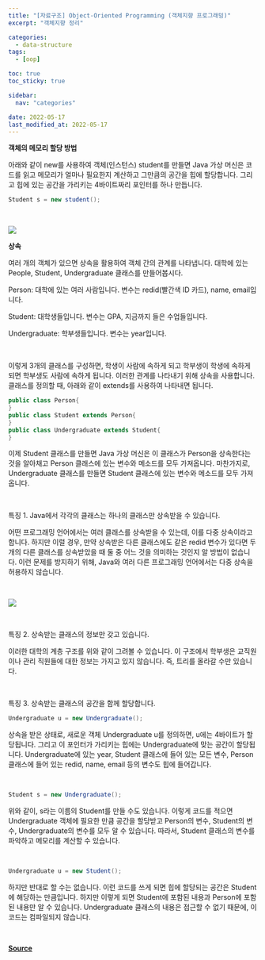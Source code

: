 ```yaml
---
title: "[자료구조] Object-Oriented Programming (객체지향 프로그래밍)"
excerpt: "객체지향 정리"

categories:
  - data-structure
tags:
  - [oop]

toc: true
toc_sticky: true

sidebar:
  nav: "categories"

date: 2022-05-17
last_modified_at: 2022-05-17
---
```


**객체의 메모리 할당 방법**


아래와 같이 new를 사용하여 객체(인스턴스) student를 만들면 Java 가상 머신은 코드를 읽고 메모리가 얼마나 필요한지 계산하고 그만큼의 공간을 힙에 할당합니다. 그리고 힙에 있는 공간을 가리키는 4바이트짜리 포인터를 하나 만듭니다.

```java
Student s = new student();
```

<br>

![](https://cphinf.pstatic.net/mooc/20210428_50/1619586130057fyrgo_PNG/mceclip0.png)


**상속**


여러 개의 객체가 있으면 상속을 활용하여 객체 간의 관계를 나타냅니다. 대학에 있는 People, Student, Undergraduate 클래스를 만들어봅시다.


Person: 대학에 있는 여러 사람입니다. 변수는 redid(빨간색 ID 카드), name, email입니다.

Student: 대학생들입니다. 변수는 GPA, 지금까지 들은 수업들입니다.

Undergraduate: 학부생들입니다. 변수는 year입니다.

 <br>

이렇게 3개의 클래스를 구성하면, 학생이 사람에 속하게 되고 학부생이 학생에 속하게 되면 학부생도 사람에 속하게 됩니다. 이러한 관계를 나타내기 위해 상속을 사용합니다. 클래스를 정의할 때, 아래와 같이 extends를 사용하여 나타내면 됩니다.

```java
public class Person{
}
public class Student extends Person{
}
public class Undergraduate extends Student{
}
```

이제 Student 클래스를 만들면 Java 가상 머신은 이 클래스가 Person을 상속한다는 것을 알아채고 Person 클래스에 있는 변수와 메소드를 모두 가져옵니다. 마찬가지로, Undergraduate 클래스를 만들면 Student 클래스에 있는 변수와 메소드를 모두 가져옵니다.

 <br>

특징 1. Java에서 각각의 클래스는 하나의 클래스만 상속받을 수 있습니다.

어떤 프로그래밍 언어에서는 여러 클래스를 상속받을 수 있는데, 이를 다중 상속이라고 합니다. 하지만 이럴 경우, 만약 상속받은 다른 클래스에도 같은 redid 변수가 있다면 두 개의 다른 클래스를 상속받았을 때 둘 중 어느 것을 의미하는 것인지 알 방법이 없습니다. 이런 문제를 방지하기 위해, Java와 여러 다른 프로그래밍 언어에서는 다중 상속을 허용하지 않습니다.

<br>

![](https://cphinf.pstatic.net/mooc/20210428_208/1619586320261nfFIt_PNG/mceclip1.png)

 <br>

특징 2. 상속받는 클래스의 정보만 갖고 있습니다.

이러한 대학의 계층 구조를 위와 같이 그려볼 수 있습니다. 이 구조에서 학부생은 교직원이나 관리 직원들에 대한 정보는 가지고 있지 않습니다. 즉, 트리를 올라갈 수만 있습니다.

 <br>

특징 3. 상속받는 클래스의 공간을 함께 할당합니다.

```java
Undergraduate u = new Undergraduate();
```

상속을 받은 상태로, 새로운 객체 Undergraduate u를 정의하면, u에는 4바이트가 할당됩니다. 그리고 이 포인터가 가리키는 힙에는 Undergraduate에 맞는 공간이 할당됩니다. Undergraduate에 있는 year, Student 클래스에 들어 있는 모든 변수, Person 클래스에 들어 있는 redid, name, email 등의 변수도 힙에 들어갑니다.

 <br>

```java
Student s = new Undergraduate();
```

위와 같이, s라는 이름의 Student를 만들 수도 있습니다. 이렇게 코드를 적으면 Undergraduate 객체에 필요한 만큼 공간을 할당받고 Person의 변수, Student의 변수, Undergraduate의 변수를 모두 알 수 있습니다. 따라서, Student 클래스의 변수를 파악하고 메모리를 계산할 수 있습니다.

 <br>

```java
Undergraduate u = new Student();
```

하지만 반대로 할 수는 없습니다. 이런 코드를 쓰게 되면 힙에 할당되는 공간은 Student에 해당하는 만큼입니다. 하지만 이렇게 되면 Student에 포함된 내용과 Person에 포함된 내용만 알 수 있습니다. Undergraduate 클래스의 내용은 접근할 수 없기 때문에, 이 코드는 컴파일되지 않습니다.

<br>

[**Source**](https://www.boostcourse.org/cs204/joinLectures/145114)